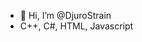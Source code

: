 - 👋 Hi, I’m @DjuroStrain
- C++, C#, HTML, Javascript

<!---
DjuroStrain/DjuroStrain is a ✨ special ✨ repository because its `README.md` (this file) appears on your GitHub profile.
You can click the Preview link to take a look at your changes.
--->
